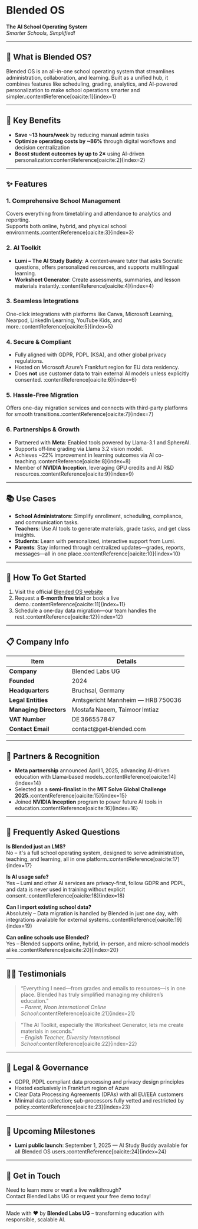 # Blended OS

**The AI School Operating System**  
*Smarter Schools, Simplified!*

---

## 🧠 What is Blended OS?

Blended OS is an all-in-one school operating system that streamlines administration, collaboration, and learning. Built as a unified hub, it combines features like scheduling, grading, analytics, and AI-powered personalization to make school operations smarter and simpler.:contentReference[oaicite:1]{index=1}

---

## 🚀 Key Benefits

- **Save ~13 hours/week** by reducing manual admin tasks  
- **Optimize operating costs by ~86%** through digital workflows and decision centralization  
- **Boost student outcomes by up to 2×** using AI-driven personalization:contentReference[oaicite:2]{index=2}

---

## ✨ Features

### 1. Comprehensive School Management
Covers everything from timetabling and attendance to analytics and reporting.  
Supports both online, hybrid, and physical school environments.:contentReference[oaicite:3]{index=3}

### 2. AI Toolkit
- **Lumi – The AI Study Buddy**: A context‑aware tutor that asks Socratic questions, offers personalized resources, and supports multilingual learning.  
- **Worksheet Generator**: Create assessments, summaries, and lesson materials instantly.:contentReference[oaicite:4]{index=4}

### 3. Seamless Integrations
One-click integrations with platforms like Canva, Microsoft Learning, Nearpod, LinkedIn Learning, YouTube Kids, and more.:contentReference[oaicite:5]{index=5}

### 4. Secure & Compliant
- Fully aligned with GDPR, PDPL (KSA), and other global privacy regulations.  
- Hosted on Microsoft Azure’s Frankfurt region for EU data residency.  
- Does **not** use customer data to train external AI models unless explicitly consented. :contentReference[oaicite:6]{index=6}

### 5. Hassle-Free Migration
Offers one-day migration services and connects with third-party platforms for smooth transitions.:contentReference[oaicite:7]{index=7}

### 6. Partnerships & Growth
- Partnered with **Meta**: Enabled tools powered by Llama-3.1 and SphereAI.  
- Supports off‑line grading via Llama 3.2 vision model.  
- Achieves ~22% improvement in learning outcomes via AI co-teaching.:contentReference[oaicite:8]{index=8}  
- Member of **NVIDIA Inception**, leveraging GPU credits and AI R&D resources.:contentReference[oaicite:9]{index=9}

---

## 📚 Use Cases

- **School Administrators**: Simplify enrollment, scheduling, compliance, and communication tasks.
- **Teachers**: Use AI tools to generate materials, grade tasks, and get class insights.
- **Students**: Learn with personalized, interactive support from Lumi.
- **Parents**: Stay informed through centralized updates—grades, reports, messages—all in one place.:contentReference[oaicite:10]{index=10}

---

## 🧩 How To Get Started

1. Visit the official [Blended OS website](https://www.get‑blended.com/)  
2. Request a **6‑month free trial** or book a live demo.:contentReference[oaicite:11]{index=11}  
3. Schedule a one‑day data migration—our team handles the rest.:contentReference[oaicite:12]{index=12}  

---

## 📋 Company Info

| Item                   | Details                                         |
|------------------------|-------------------------------------------------|
| **Company**            | Blended Labs UG                                  |
| **Founded**            | 2024                                             |
| **Headquarters**       | Bruchsal, Germany                                |
| **Legal Entities**     | Amtsgericht Mannheim — HRB 750036                |
| **Managing Directors** | Mostafa Naeem, Taimoor Imtiaz                    |
| **VAT Number**         | DE 366557847                                     |
| **Contact Email**      | contact@get‑blended.com                         |:contentReference[oaicite:13]{index=13}  

---

## 🤝 Partners & Recognition

- **Meta partnership** announced April 1, 2025, advancing AI‑driven education with Llama‑based models.:contentReference[oaicite:14]{index=14}  
- Selected as a **semi-finalist** in the **MIT Solve Global Challenge 2025**.:contentReference[oaicite:15]{index=15}  
- Joined **NVIDIA Inception** program to power future AI tools in education.:contentReference[oaicite:16]{index=16}

---

## 🙋 Frequently Asked Questions

**Is Blended just an LMS?**  
No – it's a full school operating system, designed to serve administration, teaching, and learning, all in one platform.:contentReference[oaicite:17]{index=17}

**Is AI usage safe?**  
Yes – Lumi and other AI services are privacy-first, follow GDPR and PDPL, and data is never used in training without explicit consent.:contentReference[oaicite:18]{index=18}

**Can I import existing school data?**  
Absolutely – Data migration is handled by Blended in just one day, with integrations available for external systems.:contentReference[oaicite:19]{index=19}

**Can online schools use Blended?**  
Yes – Blended supports online, hybrid, in-person, and micro‑school models alike.:contentReference[oaicite:20]{index=20}

---

## 🧑‍🏫 Testimonials

> “Everything I need—from grades and emails to resources—is in one place. Blended has truly simplified managing my children’s education.”  
> *– Parent, Noon International Online School*:contentReference[oaicite:21]{index=21}

> “The AI Toolkit, especially the Worksheet Generator, lets me create materials in seconds.”  
> *– English Teacher, Diversity International School*:contentReference[oaicite:22]{index=22}

---

## 🔗 Legal & Governance

- GDPR, PDPL compliant data processing and privacy design principles  
- Hosted exclusively in Frankfurt region of Azure  
- Clear Data Processing Agreements (DPAs) with all EU/EEA customers  
- Minimal data collection; sub-processors fully vetted and restricted by policy.:contentReference[oaicite:23]{index=23}

---

## 📅 Upcoming Milestones

- **Lumi public launch**: September 1, 2025 — AI Study Buddy available for all Blended OS users.:contentReference[oaicite:24]{index=24}

---

## 💬 Get in Touch

Need to learn more or want a live walkthrough?  
Contact Blended Labs UG or request your free demo today!

---

Made with ❤️ by **Blended Labs UG** – transforming education with responsible, scalable AI.


